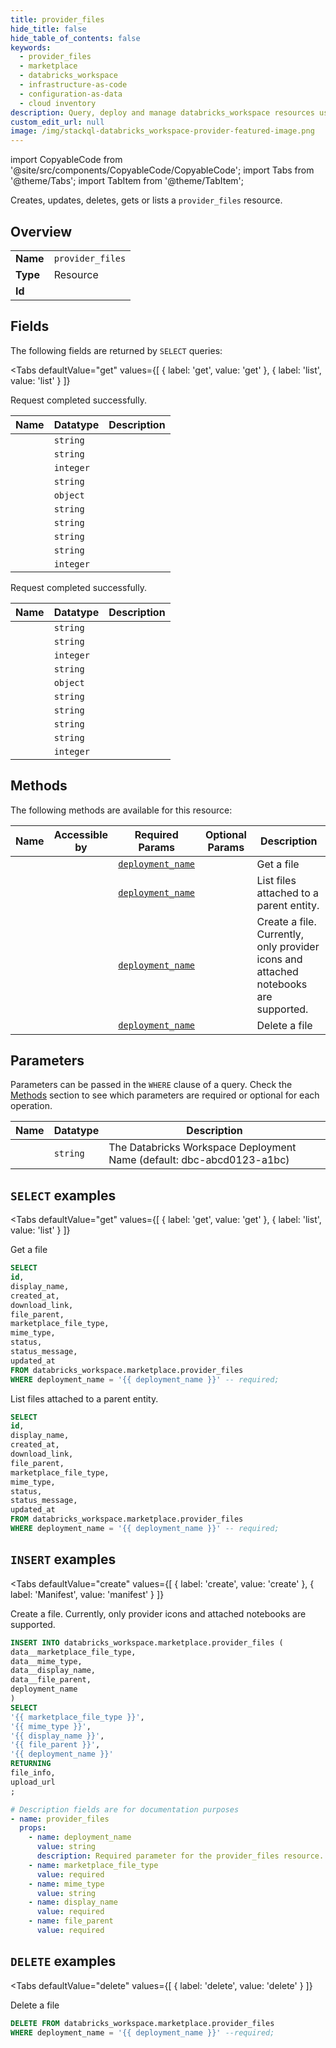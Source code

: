 ```yaml
--- 
title: provider_files
hide_title: false
hide_table_of_contents: false
keywords:
  - provider_files
  - marketplace
  - databricks_workspace
  - infrastructure-as-code
  - configuration-as-data
  - cloud inventory
description: Query, deploy and manage databricks_workspace resources using SQL
custom_edit_url: null
image: /img/stackql-databricks_workspace-provider-featured-image.png
---
```


import CopyableCode from '@site/src/components/CopyableCode/CopyableCode';
import Tabs from '@theme/Tabs';
import TabItem from '@theme/TabItem';

Creates, updates, deletes, gets or lists a <code>provider_files</code> resource.

## Overview
<table><tbody>
<tr><td><b>Name</b></td><td><code>provider_files</code></td></tr>
<tr><td><b>Type</b></td><td>Resource</td></tr>
<tr><td><b>Id</b></td><td><CopyableCode code="databricks_workspace.marketplace.provider_files" /></td></tr>
</tbody></table>

## Fields

The following fields are returned by `SELECT` queries:

<Tabs
    defaultValue="get"
    values={[
        { label: 'get', value: 'get' },
        { label: 'list', value: 'list' }
    ]}
>
<TabItem value="get">

Request completed successfully.

<table>
<thead>
    <tr>
    <th>Name</th>
    <th>Datatype</th>
    <th>Description</th>
    </tr>
</thead>
<tbody>
<tr>
    <td><CopyableCode code="id" /></td>
    <td><code>string</code></td>
    <td></td>
</tr>
<tr>
    <td><CopyableCode code="display_name" /></td>
    <td><code>string</code></td>
    <td></td>
</tr>
<tr>
    <td><CopyableCode code="created_at" /></td>
    <td><code>integer</code></td>
    <td></td>
</tr>
<tr>
    <td><CopyableCode code="download_link" /></td>
    <td><code>string</code></td>
    <td></td>
</tr>
<tr>
    <td><CopyableCode code="file_parent" /></td>
    <td><code>object</code></td>
    <td></td>
</tr>
<tr>
    <td><CopyableCode code="marketplace_file_type" /></td>
    <td><code>string</code></td>
    <td></td>
</tr>
<tr>
    <td><CopyableCode code="mime_type" /></td>
    <td><code>string</code></td>
    <td></td>
</tr>
<tr>
    <td><CopyableCode code="status" /></td>
    <td><code>string</code></td>
    <td></td>
</tr>
<tr>
    <td><CopyableCode code="status_message" /></td>
    <td><code>string</code></td>
    <td></td>
</tr>
<tr>
    <td><CopyableCode code="updated_at" /></td>
    <td><code>integer</code></td>
    <td></td>
</tr>
</tbody>
</table>
</TabItem>
<TabItem value="list">

Request completed successfully.

<table>
<thead>
    <tr>
    <th>Name</th>
    <th>Datatype</th>
    <th>Description</th>
    </tr>
</thead>
<tbody>
<tr>
    <td><CopyableCode code="id" /></td>
    <td><code>string</code></td>
    <td></td>
</tr>
<tr>
    <td><CopyableCode code="display_name" /></td>
    <td><code>string</code></td>
    <td></td>
</tr>
<tr>
    <td><CopyableCode code="created_at" /></td>
    <td><code>integer</code></td>
    <td></td>
</tr>
<tr>
    <td><CopyableCode code="download_link" /></td>
    <td><code>string</code></td>
    <td></td>
</tr>
<tr>
    <td><CopyableCode code="file_parent" /></td>
    <td><code>object</code></td>
    <td></td>
</tr>
<tr>
    <td><CopyableCode code="marketplace_file_type" /></td>
    <td><code>string</code></td>
    <td></td>
</tr>
<tr>
    <td><CopyableCode code="mime_type" /></td>
    <td><code>string</code></td>
    <td></td>
</tr>
<tr>
    <td><CopyableCode code="status" /></td>
    <td><code>string</code></td>
    <td></td>
</tr>
<tr>
    <td><CopyableCode code="status_message" /></td>
    <td><code>string</code></td>
    <td></td>
</tr>
<tr>
    <td><CopyableCode code="updated_at" /></td>
    <td><code>integer</code></td>
    <td></td>
</tr>
</tbody>
</table>
</TabItem>
</Tabs>

## Methods

The following methods are available for this resource:

<table>
<thead>
    <tr>
    <th>Name</th>
    <th>Accessible by</th>
    <th>Required Params</th>
    <th>Optional Params</th>
    <th>Description</th>
    </tr>
</thead>
<tbody>
<tr>
    <td><a href="#get"><CopyableCode code="get" /></a></td>
    <td><CopyableCode code="select" /></td>
    <td><a href="#parameter-deployment_name"><code>deployment_name</code></a></td>
    <td></td>
    <td>Get a file</td>
</tr>
<tr>
    <td><a href="#list"><CopyableCode code="list" /></a></td>
    <td><CopyableCode code="select" /></td>
    <td><a href="#parameter-deployment_name"><code>deployment_name</code></a></td>
    <td></td>
    <td>List files attached to a parent entity.</td>
</tr>
<tr>
    <td><a href="#create"><CopyableCode code="create" /></a></td>
    <td><CopyableCode code="insert" /></td>
    <td><a href="#parameter-deployment_name"><code>deployment_name</code></a></td>
    <td></td>
    <td>Create a file. Currently, only provider icons and attached notebooks are supported.</td>
</tr>
<tr>
    <td><a href="#delete"><CopyableCode code="delete" /></a></td>
    <td><CopyableCode code="delete" /></td>
    <td><a href="#parameter-deployment_name"><code>deployment_name</code></a></td>
    <td></td>
    <td>Delete a file</td>
</tr>
</tbody>
</table>

## Parameters

Parameters can be passed in the `WHERE` clause of a query. Check the [Methods](#methods) section to see which parameters are required or optional for each operation.

<table>
<thead>
    <tr>
    <th>Name</th>
    <th>Datatype</th>
    <th>Description</th>
    </tr>
</thead>
<tbody>
<tr id="parameter-deployment_name">
    <td><CopyableCode code="deployment_name" /></td>
    <td><code>string</code></td>
    <td>The Databricks Workspace Deployment Name (default: dbc-abcd0123-a1bc)</td>
</tr>
</tbody>
</table>

## `SELECT` examples

<Tabs
    defaultValue="get"
    values={[
        { label: 'get', value: 'get' },
        { label: 'list', value: 'list' }
    ]}
>
<TabItem value="get">

Get a file

```sql
SELECT
id,
display_name,
created_at,
download_link,
file_parent,
marketplace_file_type,
mime_type,
status,
status_message,
updated_at
FROM databricks_workspace.marketplace.provider_files
WHERE deployment_name = '{{ deployment_name }}' -- required;
```
</TabItem>
<TabItem value="list">

List files attached to a parent entity.

```sql
SELECT
id,
display_name,
created_at,
download_link,
file_parent,
marketplace_file_type,
mime_type,
status,
status_message,
updated_at
FROM databricks_workspace.marketplace.provider_files
WHERE deployment_name = '{{ deployment_name }}' -- required;
```
</TabItem>
</Tabs>


## `INSERT` examples

<Tabs
    defaultValue="create"
    values={[
        { label: 'create', value: 'create' },
        { label: 'Manifest', value: 'manifest' }
    ]}
>
<TabItem value="create">

Create a file. Currently, only provider icons and attached notebooks are supported.

```sql
INSERT INTO databricks_workspace.marketplace.provider_files (
data__marketplace_file_type,
data__mime_type,
data__display_name,
data__file_parent,
deployment_name
)
SELECT 
'{{ marketplace_file_type }}',
'{{ mime_type }}',
'{{ display_name }}',
'{{ file_parent }}',
'{{ deployment_name }}'
RETURNING
file_info,
upload_url
;
```
</TabItem>
<TabItem value="manifest">

```yaml
# Description fields are for documentation purposes
- name: provider_files
  props:
    - name: deployment_name
      value: string
      description: Required parameter for the provider_files resource.
    - name: marketplace_file_type
      value: required
    - name: mime_type
      value: string
    - name: display_name
      value: required
    - name: file_parent
      value: required
```
</TabItem>
</Tabs>


## `DELETE` examples

<Tabs
    defaultValue="delete"
    values={[
        { label: 'delete', value: 'delete' }
    ]}
>
<TabItem value="delete">

Delete a file

```sql
DELETE FROM databricks_workspace.marketplace.provider_files
WHERE deployment_name = '{{ deployment_name }}' --required;
```
</TabItem>
</Tabs>
